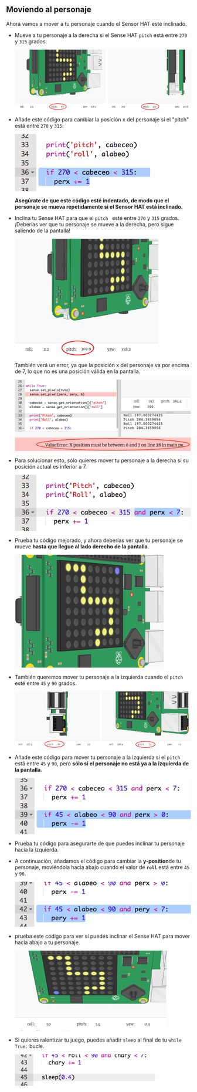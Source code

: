 ## Moviendo al personaje

Ahora vamos a mover a tu personaje cuando el Sensor HAT esté inclinado.

+ Mueve a tu personaje a la derecha si el Sense HAT `pitch` está entre `270` y `315` grados.
    
    ![captura de pantalla](images/tightrope-right-values.png)

+ Añade este código para cambiar la posición x del personaje si el "pitch" está entre `270` y `315`:
    
    ![captura de pantalla](images/tightrope-charx-plus.png)
    
    **Asegúrate de que este código esté indentado, de modo que el personaje se mueva repetidamente si el Sensor HAT está inclinado.**

+ Inclina tu Sense HAT para que el `pitch ` esté entre `270` y `315` grados. ¡Deberías ver que tu personaje se mueve a la derecha, pero sigue saliendo de la pantalla!
    
    ![captura de pantalla](images/tightrope-charx-test-bug.png)
    
    También verá un error, ya que la posición x del personaje va por encima de 7, lo que no es una posición válida en la pantalla.
    
    ![captura de pantalla](images/tightrope-charx-test-error.png)

+ Para solucionar esto, sólo quieres mover tu personaje a la derecha si su posición actual es inferior a 7.
    
    ![captura de pantalla](images/tightrope-charx-test-fix.png)

+ Prueba tu código mejorado, y ahora deberías ver que tu personaje se mueve **hasta que llegue al lado derecho de la pantalla**.
    
    ![captura de pantalla](images/tightrope-charx-test2.png)

+ También queremos mover tu personaje a la izquierda cuando el `pitch ` esté entre `45` y `90` grados.
    
    ![captura de pantalla](images/tightrope-left-values.png)

+ Añade este código para mover tu personaje a la izquierda si el `pitch` está entre `45` y `90`, pero **sólo si el personaje no está ya a la izquierda de la pantalla**.
    
    ![captura de pantalla](images/tightrope-charx-minus.png)

+ Prueba tu código para asegurarte de que puedes inclinar tu personaje hacia la izquierda.

+ A continuación, añadamos el código para cambiar la **y-position**de tu personaje, moviéndola hacia abajo cuando el valor de **`roll`** está entre `45` y `90`.
    
    ![captura de pantalla](images/tightrope-chary-plus.png)

+ prueba este código para ver si puedes inclinar el Sense HAT para mover hacia abajo a tu personaje.
    
    ![captura de pantalla](images/tightrope-chary-plus-test.png)

+ Si quieres ralentizar tu juego, puedes añadir `sleep` al final de tu `while True:` bucle.
    
    ![captura de pantalla](images/tightrope-sleep.png)